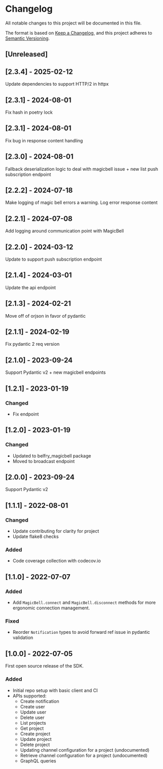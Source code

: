 # Changelog
All notable changes to this project will be documented in this file.

The format is based on [Keep a Changelog](https://keepachangelog.com/en/1.0.0/),
and this project adheres to [Semantic Versioning](https://semver.org/spec/v2.0.0.html).

## [Unreleased]

## [2.3.4] - 2025-02-12
Update dependencies to support HTTP/2 in httpx

## [2.3.1] - 2024-08-01
Fix hash in poetry lock

## [2.3.1] - 2024-08-01
Fix bug in response content handling

## [2.3.0] - 2024-08-01
Fallback deserialization logic to deal with magicbell issue + new list push subscription endpoint

## [2.2.2] - 2024-07-18
Make logging of magic bell errors a warning. Log error response content

## [2.2.1] - 2024-07-08
Add logging around communication point with MagicBell

## [2.2.0] - 2024-03-12
Update to support push subscription endpoint

## [2.1.4] - 2024-03-01
Update the api endpoint

## [2.1.3] - 2024-02-21
Move off of orjson in favor of pydantic

## [2.1.1] - 2024-02-19
Fix pydantic 2 req version

## [2.1.0] - 2023-09-24
Support Pydantic v2 + new magicbell endpoints

## [1.2.1] - 2023-01-19
### Changed
- Fix endpoint

## [1.2.0] - 2023-01-19
### Changed
- Updated to belfry_magicbell package
- Moved to broadcast endpoint


## [2.0.0] - 2023-09-24
Support Pydantic v2

## [1.1.1] - 2022-08-01
### Changed
- Update contributing for clarity for project
- Update flake8 checks

### Added
- Code coverage collection with codecov.io

## [1.1.0] - 2022-07-07
### Added
- Add `MagicBell.connect` and `MagicBell.disconnect` methods for more ergonomic connection management.

### Fixed
- Reorder `Notification` types to avoid forward ref issue in pydantic validation

## [1.0.0] - 2022-07-05
First open source release of the SDK.

### Added
- Initial repo setup with basic client and CI
- APIs supported:
  - Create notification
  - Create user
  - Update user
  - Delete user
  - List projects
  - Get project
  - Create project
  - Update project
  - Delete project
  - Updating channel configuration for a project (undocumented)
  - Retrieve channel configuration for a project (undocumented)
  - GraphQL queries